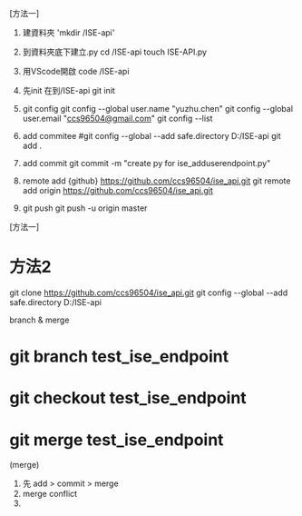 
[方法一]

1. 建資料夾
'mkdir /ISE-api'
2. 到資料夾底下建立.py
cd /ISE-api
touch ISE-API.py
3. 用VScode開啟
code  /ISE-api

4. 先init
在到/ISE-api
git init

5. git config
git config --global  user.name "yuzhu.chen"
git config --global  user.email "ccs96504@gmail.com"
git config --list

6. add commitee
#git config --global --add safe.directory D:/ISE-api
git add .


7. add commit 
git commit -m "create py for ise_adduserendpoint.py"

8. remote add {github} https://github.com/ccs96504/ise_api.git
git remote add origin https://github.com/ccs96504/ise_api.git

9. git push 
git push -u origin master


[方法一]

# 方法2

git clone https://github.com/ccs96504/ise_api.git
git config --global --add safe.directory D:/ISE-api



branch  & merge
# git branch test_ise_endpoint
# git checkout test_ise_endpoint
# git merge test_ise_endpoint

(merge)
1. 先 add >  commit > merge
2. merge conflict
3. 
